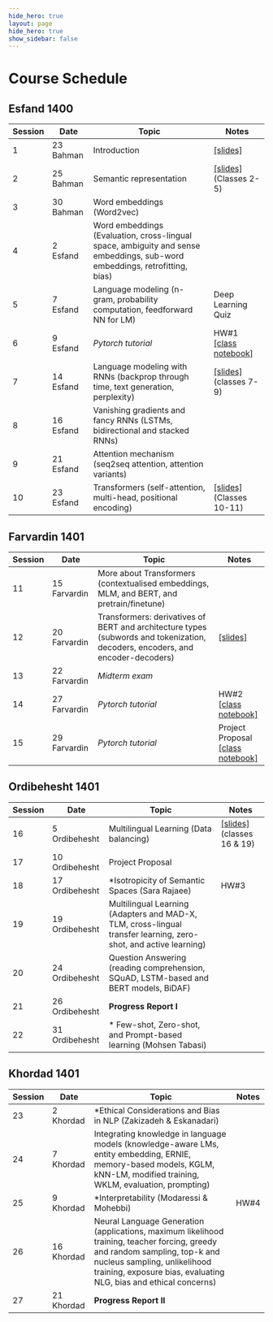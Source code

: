 ```yaml
---
hide_hero: true
layout: page
hide_hero: true
show_sidebar: false
---
```


# Course Schedule

## Esfand 1400

| Session 	| Date	| Topic | Notes |
|------|------|------|------|
| 1 | 23 Bahman | Introduction	| [[slides]](https://github.com/teias-courses/nlp00/blob/gh-pages/slides/C1-Introduction.pdf) |
| 2 | 25 Bahman | Semantic representation | [[slides]](https://github.com/teias-courses/nlp00/blob/gh-pages/slides/C2-Semantic_Representation.pdf) (Classes 2-5) |
| 3 | 30 Bahman | Word embeddings	(Word2vec) | |
| 4 | 2 Esfand  | Word embeddings (Evaluation, cross-lingual space, ambiguity and sense embeddings, sub-word embeddings, retrofitting, bias)	| |
| 5 | 7 Esfand  | Language modeling	(n-gram, probability computation, feedforward NN for LM) | Deep Learning Quiz |
| 6 | 9 Esfand  | *Pytorch tutorial*| HW#1 <br /> [[class notebook]](https://github.com/teias-courses/nlp00/raw/gh-pages/resources/Practical_NLP_Tutorial_Session_1.ipynb) |
| 7 | 14 Esfand | Language modeling with RNNs	(backprop through time, text generation, perplexity) |[[slides]](https://github.com/teias-courses/nlp00/blob/gh-pages/slides/C3-RNNS_and_LMs.pdf) (classes 7-9)|
| 8 | 16 Esfand | Vanishing gradients and fancy RNNs (LSTMs, bidirectional and stacked RNNs) ||
| 9 | 21 Esfand | Attention mechanism (seq2seq attention, attention variants) ||
| 10 | 23 Esfand | Transformers (self-attention, multi-head, positional encoding) | [[slides]](https://github.com/teias-courses/nlp00/blob/gh-pages/slides/C4-Transformers_and_BERT.pdf) (Classes 10-11)|


## Farvardin 1401

| Session 	| Date	| Topic | Notes |
|------|------|------|------|
| 11 | 15 Farvardin | More about Transformers (contextualised embeddings, MLM, and BERT, and pretrain/finetune)| |
| 12 | 20 Farvardin | Transformers: derivatives of BERT and architecture types (subwords and tokenization, decoders, encoders, and encoder-decoders) | [[slides]](https://github.com/teias-courses/nlp00/blob/gh-pages/slides/C5-More_About_Transformers.pdf)|
| 13 | 22 Farvardin | *Midterm exam* ||
| 14 | 27 Farvardin | *Pytorch tutorial* | HW#2 <br /> [[class notebook]](https://github.com/teias-courses/nlp00/raw/gh-pages/resources/Practical_NLP_Tutorial_Session_2.ipynb) |
| 15 | 29 Farvardin | *Pytorch tutorial* | Project Proposal <br /> [[class notebook]](https://github.com/teias-courses/nlp00/raw/gh-pages/resources/Practical_NLP_Tutorial_Session_3.ipynb) |

## Ordibehesht 1401

| Session 	| Date	| Topic | Notes |
|------|------|------|------|
| 16 | 5 Ordibehesht | Multilingual Learning (Data balancing) | [[slides]](https://github.com/teias-courses/nlp00/blob/gh-pages/slides/C6-Multilingual_Learning.pdf) (classes 16 & 19)|
| 17 | 10 Ordibehesht |  Project Proposal ||
| 18 | 17 Ordibehesht | \*Isotropicity of Semantic Spaces (Sara Rajaee) | HW#3 |
| 19 | 19 Ordibehesht |  Multilingual Learning (Adapters and MAD-X, TLM, cross-lingual transfer learning, zero-shot, and active learning) ||
| 20 | 24 Ordibehesht |  Question Answering (reading comprehension, SQuAD, LSTM-based and BERT models, BiDAF) ||
| 21 | 26 Ordibehesht | **Progress Report I** ||
| 22 | 31 Ordibehesht | \* Few-shot, Zero-shot, and Prompt-based learning (Mohsen Tabasi)  ||


## Khordad 1401

| Session 	| Date	| Topic | Notes |
|------|------|------|------|
| 23 | 2 Khordad | \*Ethical Considerations and Bias in NLP (Zakizadeh & Eskanadari) ||
| 24 | 7 Khordad | Integrating knowledge in language models (knowledge-aware LMs, entity embedding, ERNIE, memory-based models, KGLM, kNN-LM, modified training, WKLM, evaluation, prompting) ||
| 25 | 9 Khordad | \*Interpretability (Modaressi & Mohebbi)| HW#4 |
| 26 | 16 Khordad | Neural Language Generation (applications, maximum likelihood training, teacher forcing, greedy and random sampling, top-k and nucleus sampling, unlikelihood training, exposure bias, evaluating NLG, bias and ethical concerns)  ||
| 27 | 21 Khordad | **Progress Report II** ||
